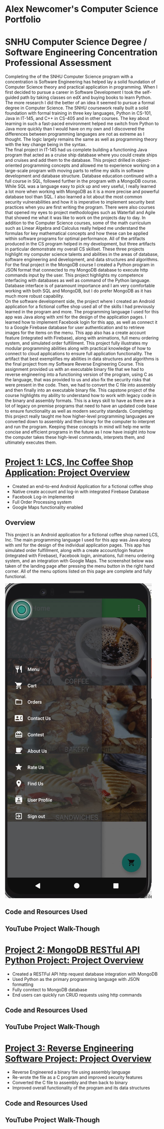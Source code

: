 # Alex Newcomer's Computer Science Portfolio

# SNHU Computer Science Degree / Software Engineering Concentration Professional Assessment

  Completing the of the SNHU Computer Science program with a concentration is Software Engineering has helped lay a solid foundation of Computer Science theory and practical application in programming.  When I first decided to pursue a career in Software Development I took the self-guided path by taking classes on edX and buying books to learn Python.  The more research I did the better of an idea it seemed to pursue a formal degree in Computer Science.  The SNHU coursework really built a solid foundation with formal training in three key languages, Python in CS-101, Java in IT-145, and C++ in CS-405 and in other courses.   The key about learning in such a fast-paced environment helped me switch from Python to Java more quickly than I would have on my own and I discovered the differences between programming languages are not as extreme as I thought.  The logic largely remains the same as well as programming theory with the key change being in the syntax.  
	The final project in IT-145 had us complete building a functioning Java program that acted as a cruise ship database where you could create ships and cruises and add them to the database.  This project drilled in object-oriented programming concepts and allowed me to experience working on a large-scale program with moving parts to refine my skills in software development and database structure.  Database education continued with a full course in SQL, followed further in the program with a MongoDB course.  While SQL was a language easy to pick up and very useful, I really learned a lot more when working with MongoDB as it is a more precise and powerful database tool than SQL.  I also learned a lot about the most common security vulnerabilities and how it is imperative to implement security best practices when you are first writing the program.  There were also courses that opened my eyes to project methodologies such as Waterfall and Agile that showed me what it was like to work on the projects day to day.  In addition to the Computer Science courses, some of the math curriculum such as Linear Algebra and Calculus really helped me understand the formulas for key mathematical concepts and how these can be applied within software programs for optimal performance.
	All of the artifacts produced in the CS program helped in my development, but three artifacts in particular demonstrate my overall CS skillset.  These three projects highlight my computer science talents and abilities in the areas of database, software engineering and development, and data structures and algorithms.  For the final project in the MongoDB course I created a Python program in JSON format that connected to my MongoDB database to execute http commands input by the user.  This project highlights my competence interfacing with databases as well as command of the Python language.  Database interface is of paramount importance and I am very comfortable working with both SQL and MongoDB, but I do prefer MongoDB as it has much more robust capability.  
On the software development side, the project where I created an Android application for a fictional coffee shop used all of the skills I had previously learned in the program and more.  The programming language I used for this app was Java along with xml for the design of the application pages.  I learned how to implement Facebook login for this app, as well as connect it to a Google Firebase database for user authentication and to retrieve images for the items on the menu.  This app also has a create account feature (integrated with Firebase), along with animations, full menu ordering system, and simulated order fulfillment.  This project fully illustrates my modular programming abilities along with practical knowledge of how to connect to cloud applications to ensure full application functionality.
The artifact that best exemplifies my abilities in data structures and algorithms is the final project from my Software Reverse Engineering Course.  This assignment provided us with an executable binary file that we had to reverse engineering into a functioning version of the program, using C as the language, that was provided to us and also fix the security risks that were present in the code.  Then, we had to convert the C file into assembly and then finally into an executable binary file.  This capstone project of the course highlights my ability to understand how to work with legacy code in the binary and assembly formats.  This is a keys skill to have as there are a lot of legacy on premise programs that need to have an updated code base to ensure functionality as well as modern security standards.  Completing this project really taught me how higher-level programming languages are converted down to assembly and then binary for the computer to interpret and run the program.  Keeping these concepts in mind will help me write concise and efficient programs in the future as I now have insight into how the computer takes these high-level commands, interprets them, and ultimately executes them.


# [Project 1: LCS, Inc Coffee Shop Application: Project Overview](https://github.com/newcomat/AndroidCoffeeShopApp)
* Created an end-to-end Android Application for a fictional coffee shop
* Native create account and log-in with integrated Firebase Database
* Facebook Log-in implemented
* Full Order Processing system
* Google Maps functionality enabled

## Overview
This project is an Android application for a fictional coffee shop named LCS, Inc. The main programming language I used for this app was Java along with xml for the design of the individual application pages.  This app has simulated order fulfillment, along with a create account/login feature (integrated with Firebase), Facebook login, animations, full menu ordering system, and an integration with Google Maps.  The screenshot below was taken of the landing page after pressing the menu button in the right hand corner.  All of the menu options listed on this page are complete and fully functional.

![](/images/LCSINC_MENU.jpg)

## Code and Resources Used

## YouTube Project Walk-Though

# [Project 2: MongoDB RESTful API Python Project: Project Overview](https://github.com/newcomat/RESTfulAPI)
* Created a RESTFul API http request database integration with MongoDB
* Used Python as the primary programming language with JSON formatting
* Fully conntect to MongoDB database
* End users can quickly run CRUD requests using http commands


## Code and Resources Used

## YouTube Project Walk-Though

# [Project 3: Reverse Engineering Software Project: Project Overview](https://github.com/newcomat/ReverseEngineeringProject)
* Reverse Engineered a binary file using assembly language
* Re-wrote the file as a C program and improved security features
* Converted the C file to assembly and then back to binary
* Improved overall functionality of the program and its data structures


## Code and Resources Used

## YouTube Project Walk-Though
